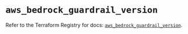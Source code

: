 # `aws_bedrock_guardrail_version`

Refer to the Terraform Registry for docs: [`aws_bedrock_guardrail_version`](https://registry.terraform.io/providers/hashicorp/aws/6.19.0/docs/resources/bedrock_guardrail_version).
